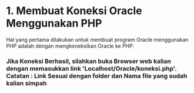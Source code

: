 # 1. Membuat Koneksi Oracle Menggunakan PHP
Hal yang pertama dilakukan untuk membuat program Oracle menggunakan PHP adalah dengan mengkoneksikan Oracle ke PHP.

<?php $user="bergas_054"; $pass="054"; $database="LOCALHOST/XE"; $con = oci_connect($user, $pass, $database); if($con){    echo "Koneksi Sukses";  } else{    $err = oci_error();    echo "Gagal Koneksi". $err['text'];   } ?>

<h3>Jika Koneksi Berhasil, silahkan buka Browser web kalian dengan memasukkan link 'Localhost/Oracle/koneksi.php'. Catatan : Link Sesuai dengan folder dan Nama file yang sudah kalian simpah</h3>

